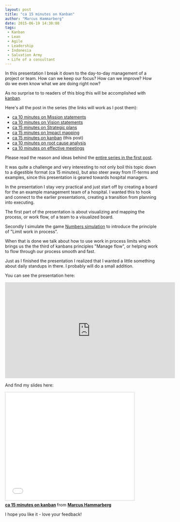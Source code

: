 ```yaml
---
layout: post
title: "ca 15 minutes on Kanban"
author: "Marcus Hammarberg"
date: 2015-06-19 14:30:08
tags:
 - Kanban
 - Lean
 - Agile
 - Leadership
 - Indonesia
 - Salvation Army
 - Life of a consultant
---
```


In this presentation I break it down to the day-to-day management of a project or team. How can we keep our focus? How can we improve? How do we even know what we are doing right now? 

As no surprise to to readers of this blog this will be accomplished with [kanban](http://bit.ly/theKanbanBook).  

Here's all the post in the series (the links will work as I post them):

* [ca 10 minutes on Mission statements](/2015/06/ca--minutes-on-mission.html)
* [ca 10 minutes on Vision statements](/2015/06/ca--minutes-on-vision-statements.html) 
* [ca 15 minutes on Strategic plans](/2015/06/ca--minutes-on-strategic-plans.html) 
* [ca 15 minutes on Impact mapping](/2015/06/ca--minutes-on-impact-mapping.html) 
* [ca 15 minutes on kanban](/2015/06/ca--minutes-on-kanban.html) (this post)
* [ca 10 minutes on root cause analysis](/2015/07/ca--minutes-on-root-cause-analysis.html)
* [ca 10 minutes on effective meetings](/2015/08/ca--minutes-on-effective-meetings.html)

Please read the reason and ideas behind the [entire series in the first post](/2015/06/new-series-marcus-on-business.html).

<a name='more'></a>

It was quite a challenge and very interesting to not only boil this topic down to a digestible format (ca 15 minutes), but also steer away from IT-terms and examples, since this presentation is geared towards hospital managers.

In the presentation I stay very practical and just start off by creating a board for the an example management team of a hospital. I wanted this to hook and connect to the earlier presentations, creating a transition from planning into executing. 

The first part of the presentation is about visualizing and mapping the process, or work flow, of a team to a visualized board. 

Secondly I simulate the game [Numbers simulation](http://www.slideshare.net/marcusoftnet/numbers-simulation-a-demonstration-of-lean-in-action) to introduce the principle of "Limit work in process". 

When that is done we talk about how to use work in process limits which brings us the the third of kanbans principles "Manage flow", or helping work to flow through our process smooth and fast. 

Just as I finished the presentation I realized that I wanted a little something about daily standups in there. I probably will do a small addition.  

You can see the presentation here: 
<iframe width="560" height="315" src="https://www.youtube.com/embed/0rW2t19kPN0" frameborder="0" allowfullscreen></iframe>

And find my slides here: 
<iframe src="//www.slideshare.net/slideshow/embed_code/key/vBHi47Dxfj3Rmt" width="425" height="355" frameborder="0" marginwidth="0" marginheight="0" scrolling="no" style="border:1px solid #CCC; border-width:1px; margin-bottom:5px; max-width: 100%;" allowfullscreen> </iframe> <div style="margin-bottom:5px"> <strong> <a href="//www.slideshare.net/marcusoftnet/ca-15-minutes-on-kanban" title="ca 15 minutes on kanban" target="_blank">ca 15 minutes on kanban</a> </strong> from <strong><a href="//www.slideshare.net/marcusoftnet" target="_blank">Marcus Hammarberg</a></strong> </div>

I hope you like it - love your feedback!
